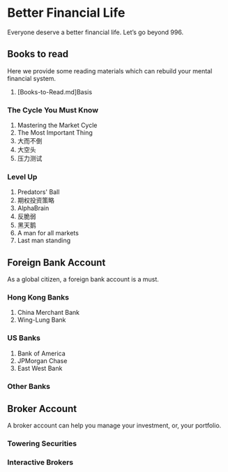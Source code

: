 # Better Financial Life
Everyone deserve a better financial life. Let’s go beyond 996. 

## Books to read

Here we provide some reading materials which can rebuild your mental financial system.

1. [Books-to-Read.md]Basis

### The Cycle You Must Know

1. Mastering the Market Cycle
2. The Most Important Thing
3. 大而不倒
4. 大空头
5. 压力测试

### Level Up

1. Predators' Ball
2. 期权投资策略
3. AlphaBrain
4. 反脆弱
1. 黑天鹅
1. A man for all markets
1. Last man standing

## Foreign Bank Account

As a global citizen, a foreign bank account is a must. 

### Hong Kong Banks

1. China Merchant Bank
1. Wing-Lung Bank

### US Banks

1. Bank of America
1. JPMorgan Chase
1. East West Bank

### Other Banks

## Broker Account

A broker account can help you manage your investment, or, your portfolio.

### Towering Securities

### Interactive Brokers